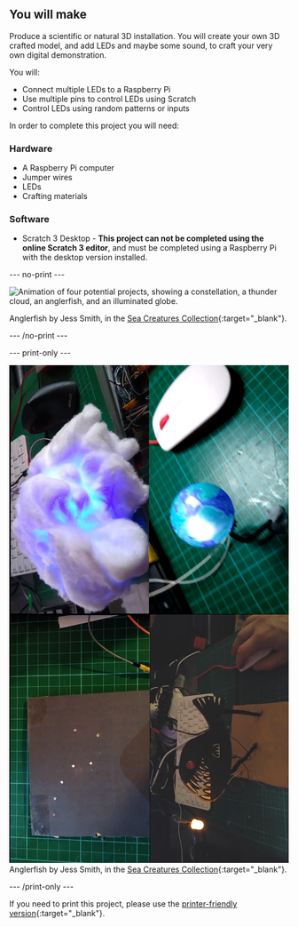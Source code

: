 ## You will make

Produce a scientific or natural 3D installation. You will create your own 3D crafted model, and add LEDs and maybe some sound, to craft your very own digital demonstration.

You will:

- Connect multiple LEDs to a Raspberry Pi
- Use multiple pins to control LEDs using Scratch
- Control LEDs using random patterns or inputs

In order to complete this project you will need:

### Hardware

- A Raspberry Pi computer
- Jumper wires
- LEDs
- Crafting materials

### Software

- Scratch 3 Desktop - **This project can not be completed using the online Scratch 3 editor**, and must be completed using a Raspberry Pi with the desktop version installed.

\--- no-print ---

![Animation of four potential projects, showing a constellation, a thunder cloud, an anglerfish, and an illuminated globe.](images/pc_showcase.gif)

Anglerfish by Jess Smith, in the [Sea Creatures Collection](https://thenounproject.com/spess.22/collection/sea-creatures){:target="_blank"}.

\--- /no-print ---

\--- print-only ---

![Four potential projects, showing a constellation, a thunder cloud, an anglerfish, and an illuminated globe.](images/showcase.png)
Anglerfish by Jess Smith, in the [Sea Creatures Collection](https://thenounproject.com/spess.22/collection/sea-creatures){:target="_blank"}.

\--- /print-only ---

If you need to print this project, please use the [printer-friendly version](https://projects.raspberrypi.org/en/projects/projectName/print){:target="_blank"}.
